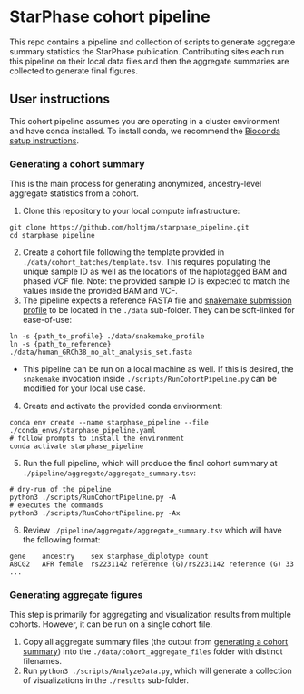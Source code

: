 # StarPhase cohort pipeline
This repo contains a pipeline and collection of scripts to generate aggregate summary statistics the StarPhase publication.
Contributing sites each run this pipeline on their local data files and then the aggregate summaries are collected to generate final figures.

## User instructions
This cohort pipeline assumes you are operating in a cluster environment and have conda installed.
To install conda, we recommend the [Bioconda setup instructions](https://bioconda.github.io).

### Generating a cohort summary
This is the main process for generating anonymized, ancestry-level aggregate statistics from a cohort.

1. Clone this repository to your local compute infrastructure:
```
git clone https://github.com/holtjma/starphase_pipeline.git
cd starphase_pipeline
```
2. Create a cohort file following the template provided in `./data/cohort_batches/template.tsv`. This requires populating the unique sample ID as well as the locations of the haplotagged BAM and phased VCF file. Note: the provided sample ID is expected to match the values inside the provided BAM and VCF.
3. The pipeline expects a reference FASTA file and [snakemake submission profile](https://snakemake.readthedocs.io/en/stable/executing/cli.html#profiles) to be located in the `./data` sub-folder. They can be soft-linked for ease-of-use:
```
ln -s {path_to_profile} ./data/snakemake_profile
ln -s {path_to_reference} ./data/human_GRCh38_no_alt_analysis_set.fasta
```
  * This pipeline can be run on a local machine as well. If this is desired, the `snakemake` invocation inside `./scripts/RunCohortPipeline.py` can be modified for your local use case.
4. Create and activate the provided conda environment:
```
conda env create --name starphase_pipeline --file ./conda_envs/starphase_pipeline.yaml
# follow prompts to install the environment
conda activate starphase_pipeline
```
5. Run the full pipeline, which will produce the final cohort summary at `./pipeline/aggregate/aggregate_summary.tsv`:
```
# dry-run of the pipeline
python3 ./scripts/RunCohortPipeline.py -A
# executes the commands
python3 ./scripts/RunCohortPipeline.py -Ax
```
6. Review `./pipeline/aggregate/aggregate_summary.tsv` which will have the following format:
```
gene	ancestry	sex	starphase_diplotype	count
ABCG2	AFR	female	rs2231142 reference (G)/rs2231142 reference (G)	33
...
```

### Generating aggregate figures
This step is primarily for aggregating and visualization results from multiple cohorts.
However, it can be run on a single cohort file.

1. Copy all aggregate summary files (the output from [generating a cohort summary](#generating-a-cohort-summary)) into the `./data/cohort_aggregate_files` folder with distinct filenames.
2. Run `python3 ./scripts/AnalyzeData.py`, which will generate a collection of visualizations in the `./results` sub-folder.
